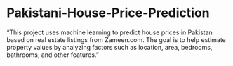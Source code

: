 # Pakistani-House-Price-Prediction
“This project uses machine learning to predict house prices in Pakistan based on real estate listings from Zameen.com. The goal is to help estimate property values by analyzing factors such as location, area, bedrooms, bathrooms, and other features.”
